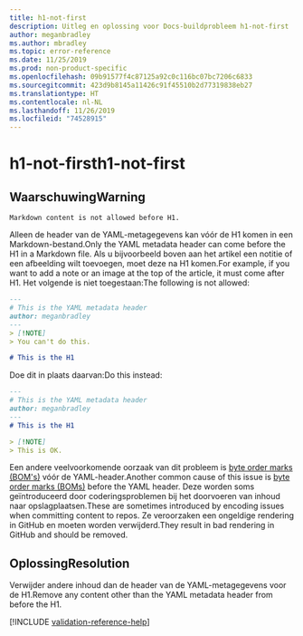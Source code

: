 ```yaml
---
title: h1-not-first
description: Uitleg en oplossing voor Docs-buildprobleem h1-not-first
author: meganbradley
ms.author: mbradley
ms.topic: error-reference
ms.date: 11/25/2019
ms.prod: non-product-specific
ms.openlocfilehash: 09b91577f4c87125a92c0c116bc07bc7206c6833
ms.sourcegitcommit: 423d9b8145a11426c91f45510b2d77319838eb27
ms.translationtype: HT
ms.contentlocale: nl-NL
ms.lasthandoff: 11/26/2019
ms.locfileid: "74528915"
---
```

# <a name="h1-not-first"></a><span data-ttu-id="ecac2-103">h1-not-first</span><span class="sxs-lookup"><span data-stu-id="ecac2-103">h1-not-first</span></span>

## <a name="warning"></a><span data-ttu-id="ecac2-104">Waarschuwing</span><span class="sxs-lookup"><span data-stu-id="ecac2-104">Warning</span></span>

`Markdown content is not allowed before H1.`

<span data-ttu-id="ecac2-105">Alleen de header van de YAML-metagegevens kan vóór de H1 komen in een Markdown-bestand.</span><span class="sxs-lookup"><span data-stu-id="ecac2-105">Only the YAML metadata header can come before the H1 in a Markdown file.</span></span> <span data-ttu-id="ecac2-106">Als u bijvoorbeeld boven aan het artikel een notitie of een afbeelding wilt toevoegen, moet deze na H1 komen.</span><span class="sxs-lookup"><span data-stu-id="ecac2-106">For example, if you want to add a note or an image at the top of the article, it must come after H1.</span></span> <span data-ttu-id="ecac2-107">Het volgende is niet toegestaan:</span><span class="sxs-lookup"><span data-stu-id="ecac2-107">The following is not allowed:</span></span>

```markdown
---
# This is the YAML metadata header
author: meganbradley
---
> [!NOTE]
> You can't do this.

# This is the H1
```

<span data-ttu-id="ecac2-108">Doe dit in plaats daarvan:</span><span class="sxs-lookup"><span data-stu-id="ecac2-108">Do this instead:</span></span>

```markdown
---
# This is the YAML metadata header
author: meganbradley
---
# This is the H1

> [!NOTE]
> This is OK.
```

<span data-ttu-id="ecac2-109">Een andere veelvoorkomende oorzaak van dit probleem is [byte order marks (BOM's)](http://www.websina.com/bugzero/kb/unicode-bom.html) vóór de YAML-header.</span><span class="sxs-lookup"><span data-stu-id="ecac2-109">Another common cause of this issue is [byte order marks (BOMs)](http://www.websina.com/bugzero/kb/unicode-bom.html) before the YAML header.</span></span> <span data-ttu-id="ecac2-110">Deze worden soms geïntroduceerd door coderingsproblemen bij het doorvoeren van inhoud naar opslagplaatsen.</span><span class="sxs-lookup"><span data-stu-id="ecac2-110">These are sometimes introduced by encoding issues when committing content to repos.</span></span> <span data-ttu-id="ecac2-111">Ze veroorzaken een ongeldige rendering in GitHub en moeten worden verwijderd.</span><span class="sxs-lookup"><span data-stu-id="ecac2-111">They result in bad rendering in GitHub and should be removed.</span></span>

## <a name="resolution"></a><span data-ttu-id="ecac2-112">Oplossing</span><span class="sxs-lookup"><span data-stu-id="ecac2-112">Resolution</span></span>

<span data-ttu-id="ecac2-113">Verwijder andere inhoud dan de header van de YAML-metagegevens voor de H1.</span><span class="sxs-lookup"><span data-stu-id="ecac2-113">Remove any content other than the YAML metadata header from before the H1.</span></span>

<!--make sure to add this file to your includes folder and verify the path-->
[!INCLUDE [validation-reference-help](includes/validation-reference-help.md)]
